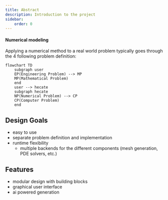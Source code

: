 ```yaml
---
title: Abstract
description: Introduction to the project
sidebar:
    order: 0
---
```



#### Numerical modeling
Applying a numerical method to a real world problem typically goes through the 4 following problem definition: 

```mermaid
flowchart TD
    subgraph user
    EP(Engineering Problem) --> MP
    MP(Mathematical Problem)
    end
    user --> hecate
    subgraph hecate
    NP(Numerical Problem) --> CP
    CP(Computer Problem)
    end
```

## Design Goals
- easy to use
- separate problem definition and implementation
- runtime flexibility
    - multiple backends for the different components (mesh generation, PDE solvers, etc.)


## Features
- modular design with building blocks
- graphical user interface
- ai powered generation
